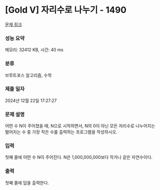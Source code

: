 # [Gold V] 자리수로 나누기 - 1490 

[문제 링크](https://www.acmicpc.net/problem/1490) 

### 성능 요약

메모리: 32412 KB, 시간: 40 ms

### 분류

브루트포스 알고리즘, 수학

### 제출 일자

2024년 12월 22일 17:27:27

### 문제 설명

<p>어떤 수 N이 주어졌을 때, N으로 시작하면서, N의 0이 아닌 모든 자리수로 나누어지는 떨어지는 수 중 가장 작은 수를 출력하는 프로그램을 작성하시오.</p>

### 입력 

 <p>첫째 줄에 어떤 수 N이 주어진다. N은 1,000,000,000보다 작거나 같은 자연수이다.</p>

### 출력 

 <p>첫째 줄에 답을 출력한다.</p>

